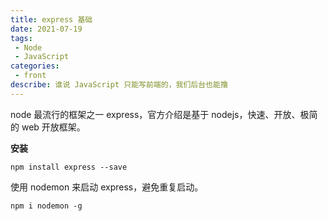 ```yaml
---
title: express 基础
date: 2021-07-19
tags:
 - Node
 - JavaScript
categories:
 - front
describe: 谁说 JavaScript 只能写前端的，我们后台也能撸
---
```


node 最流行的框架之一 express，官方介绍是基于 nodejs，快速、开放、极简的 web 开放框架。

**安装**

```shell
npm install express --save
```

使用 nodemon 来启动 express，避免重复启动。

```shell
npm i nodemon -g
```

